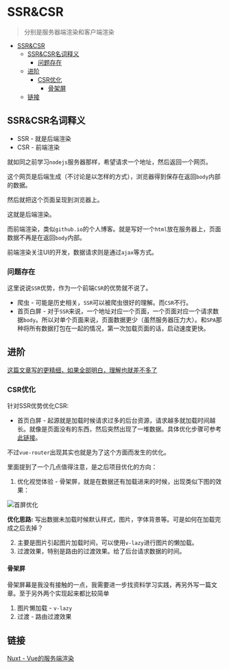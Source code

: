 # SSR&CSR
> 分别是服务器端渲染和客户端渲染

<!-- TOC -->

- [SSR&CSR](#ssrcsr)
    - [SSR&CSR名词释义](#ssrcsr名词释义)
        - [问题存在](#问题存在)
    - [进阶](#进阶)
        - [CSR优化](#csr优化)
            - [骨架屏](#骨架屏)
    - [链接](#链接)

<!-- /TOC -->

## SSR&CSR名词释义

* SSR - 就是后端渲染
* CSR - 前端渲染

就如同之前学习`nodejs`服务器那样，希望请求一个地址，然后返回一个网页。

这个网页是后端生成（不讨论是以怎样的方式），浏览器得到保存在返回`body`内部的数据。

然后就把这个页面呈现到浏览器上。

这就是后端渲染。

而前端渲染，类似`github.io`的个人博客。就是写好一个`html`放在服务器上，页面数据不再是在返回`body`内部。

前端渲染关注UI的开发，数据请求则是通过`ajax`等方式。

### 问题存在

这里说说`SSR`优势，作为一个前端`CSR`的优势就不说了。

* 爬虫 - 可能是历史相关，`SSR`可以被爬虫很好的理解。而`CSR`不行。
* 首页白屏 - 对于`SSR`来说，一个地址对应一个页面，一个页面对应一个请求数据`body`。所以对单个页面来说，页面数据更少（虽然服务器压力大）。和`SPA`那种将所有数据打包在一起的情况，第一次加载页面的话，启动速度更快。

## 进阶

[这篇文章写的更精细，如果全部明白，理解也就差不多了](https://github.com/camsong/blog/issues/8)

### CSR优化

针对SSR优势优化CSR:

* 首页白屏 - 起源就是加载时候请求过多的后台资源，请求越多就加载时间越长。就像是页面没有的东西，然后突然出现了一堆数据。具体优化步骤可参考[此链接](https://zhuanlan.zhihu.com/p/29433875)。

不过`vue-router`出现其实也就是为了这个方面而发生的优化。

里面提到了一个几点值得注意，是之后项目优化的方向：

1. 优化视觉体验 - 骨架屏，就是在数据还有加载进来的时候，出现类似下图的效果：

![首屏优化](https://raw.githubusercontent.com/JiangWeixian/JS-Tips/master/Vue/img/%E9%A6%96%E5%B1%8F%E4%BC%98%E5%8C%96.PNG)

**优化思路:** 写出数据未加载时候默认样式，图片，字体背景等。可是如何在加载完成之后去掉？

2. 主要是图片引起图片加载时间，可以使用`v-lazy`进行图片的懒加载。
3. 过渡效果，特别是路由的过渡效果。给了后台请求数据的时间。

#### 骨架屏

骨架屏幕是我没有接触的一点，我需要进一步找资料学习实践，再另外写一篇文章。至于另外两个实现起来都比较简单

1. 图片懒加载 - `v-lazy`
2. 过渡 - 路由过渡效果


## 链接

[Nuxt - Vue的服务端渲染](https://zh.nuxtjs.org/)